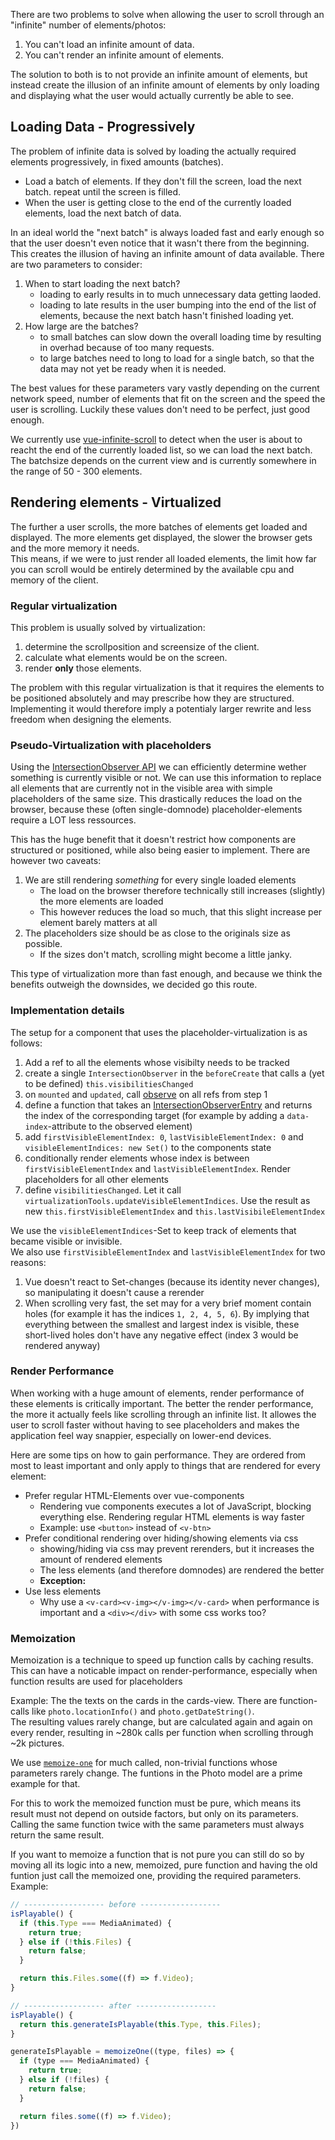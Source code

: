 There are two problems to solve when allowing the user to scroll through an "infinite" number of elements/photos:

1. You can't load an infinite amount of data.
2. You can't render an infinite amount of elements.

The solution to both is to not provide an infinite amount of elements, but instead create the illusion
of an infinite amount of elements by only loading and displaying what the user would actually currently be able to see.

## Loading Data - Progressively ##

The problem of infinite data is solved by loading the actually required elements progressively, in fixed amounts (batches).

- Load a batch of elements. If they don't fill the screen, load the next batch. repeat until the screen is filled.
- When the user is getting close to the end of the currently loaded elements, load the next batch of data.

In an ideal world the "next batch" is always loaded fast and early enough so that the user doesn't even notice that it
wasn't there from the beginning. This creates the illusion of having an infinite amount of data available.
There are two parameters to consider:

1. When to start loading the next batch?
    -  loading to early results in to much unnecessary data getting laoded.
    -  loading to late results in the user bumping into the end of the list of elements, because the next batch hasn't finished loading yet.
2. How large are the batches?
    -  to small batches can slow down the overall loading time by resulting in overhad because of too many requests.
    -  to large batches need to long to load for a single batch, so that the data may not yet be ready when it is needed.

The best values for these parameters vary vastly depending on the current network speed, number of elements that fit on the screen and the speed the user is scrolling. Luckily these values don't need to be perfect, just good enough.

We currently use [vue-infinite-scroll](https://www.npmjs.com/package/vue-infinite-scroll) to detect when the user is about to reacht the end of the currently loaded list, so we can load the next batch.
The batchsize depends on the current view and is currently somewhere in the range of 50 - 300 elements.

## Rendering elements - Virtualized ##

The further a user scrolls, the more batches of elements get loaded and displayed.
The more elements get displayed, the slower the browser gets and the more memory it needs.  
This means, if we were to just render all loaded elements, the limit how far you can scroll
would be entirely determined by the available cpu and memory of the client.

### Regular virtualization 

This problem is usually solved by virtualization:

1. determine the scrollposition and screensize of the client.
2. calculate what elements would be on the screen.
3. render **only** those elements.

The problem with this regular virtualization is that it requires the elements to be positioned absolutely and may prescribe how they are structured.
Implementing it would therefore imply a potentialy larger rewrite and less freedom when designing the elements.

### Pseudo-Virtualization with placeholders

Using the [IntersectionObserver API](https://developer.mozilla.org/en-US/docs/Web/API/Intersection_Observer_API) we can efficiently determine wether something is currently visible or not.
We can use this information to replace all elements that are currently not in the visible area with simple placeholders of the same size.
This drastically reduces the load on the browser, because these (often single-domnode) placeholder-elements require a LOT less ressources.

This has the huge benefit that it doesn't restrict how components are structured or positioned, while also being easier to implement.
There are however two caveats:

1. We are still rendering *something* for every single loaded elements
    - The load on the browser therefore technically still increases (slightly) the more elements are loaded
    - This however reduces the load so much, that this slight increase per element barely matters at all
2. The placeholders size should be as close to the originals size as possible.
    - If the sizes don't match, scrolling might become a little janky.

This type of virtualization more than fast enough, and because we think the benefits outweigh the downsides, we decided go this route.

### Implementation details

The setup for a component that uses the placeholder-virtualization is as follows:

1. Add a ref to all the elements whose visibilty needs to be tracked
2. create a single `IntersectionObserver` in the `beforeCreate` that calls a (yet to be defined) `this.visibilitiesChanged`
3. on `mounted` and `updated`, call [observe](https://developer.mozilla.org/en-US/docs/Web/API/IntersectionObserver/observe) on all refs from step 1
4. define a function that takes an [IntersectionObserverEntry](https://developer.mozilla.org/en-US/docs/Web/API/IntersectionObserverEntry) and returns the index of the corresponding target (for example by adding a `data-index`-attribute to the observed element)
5. add `firstVisibleElementIndex: 0`, `lastVisibleElementIndex: 0` and `visibleElementIndices: new Set()` to the components state
6. conditionally render elements whose index is between `firstVisibleElementIndex` and `lastVisibleElementIndex`. Render placeholders for all other elements
7. define `visibilitiesChanged`. Let it call `virtualizationTools.updateVisibleElementIndices`. Use the result as new `this.firstVisibleElementIndex` and `this.lastVisibileElementIndex`

We use the `visibleElementIndices`-Set to keep track of elements that became visible or invisible.  
We also use `firstVisibleElementIndex` and `lastVisibleElementIndex` for two reasons:

1. Vue doesn't react to Set-changes (because its identity never changes), so manipulating it doesn't cause a rerender
2. When scrolling very fast, the set may for a very brief moment contain holes (for example it has the indices `1, 2, 4, 5, 6`). By implying that everything between the smallest and largest index is visible, these short-lived holes don't have any negative effect (index 3 would be rendered anyway)

### Render Performance

When working with a huge amount of elements, render performance of these elements is critically important.
The better the render performance, the more it actually feels like scrolling through an infinite list. It allowes the user to scroll faster without having to see placeholders and makes the application feel way snappier, especially on lower-end devices.

Here are some tips on how to gain performance. They are ordered from most to least important and only apply to things that are rendered for every element:

- Prefer regular HTML-Elements over vue-components
    - Rendering vue components executes a lot of JavaScript, blocking everything else. Rendering regular HTML elements is way faster
    - Example: use `<button>` instead of `<v-btn>`
- Prefer conditional rendering over hiding/showing elements via css
    - showing/hiding via css may prevent rerenders, but it increases the amount of rendered elements
    - The less elements (and therefore domnodes) are rendered the better
    - **Exception:** 
- Use less elements
    - Why use a `<v-card><v-img></v-img></v-card>` when performance is important and a `<div></div>` with some css works too?

### Memoization

Memoization is a technique to speed up function calls by caching results.
This can have a noticable impact on render-performance, especially when function
results are used for placeholders

Example: The the texts on the cards in the cards-view. There are function-calls like `photo.locationInfo()` and `photo.getDateString()`.  
The resulting values rarely change, but are calculated again and again on every render, resulting in ~280k calls per function when scrolling through ~2k pictures.

We use [`memoize-one`](https://www.npmjs.com/package/memoize-one) for much called, non-trivial functions whose parameters rarely change.
The funtions in the Photo model are a prime example for that.

For this to work the memoized function must be pure, which means its result must not depend on outside factors, but only on its parameters. Calling the same function twice with the same parameters must always return the same result.

If you want to memoize a function that is not pure you can still do so by moving all its logic into a new, memoized, pure function and having the old funtion just call the memoized one, providing the required parameters. Example:
```JavaScript
// ------------------ before ------------------
isPlayable() {
  if (this.Type === MediaAnimated) {
    return true;
  } else if (!this.Files) {
    return false;
  }

  return this.Files.some((f) => f.Video);
}
```
```JavaScript
// ------------------ after ------------------
isPlayable() {
  return this.generateIsPlayable(this.Type, this.Files);
}

generateIsPlayable = memoizeOne((type, files) => {
  if (type === MediaAnimated) {
    return true;
  } else if (!files) {
    return false;
  }

  return files.some((f) => f.Video);
})
```
